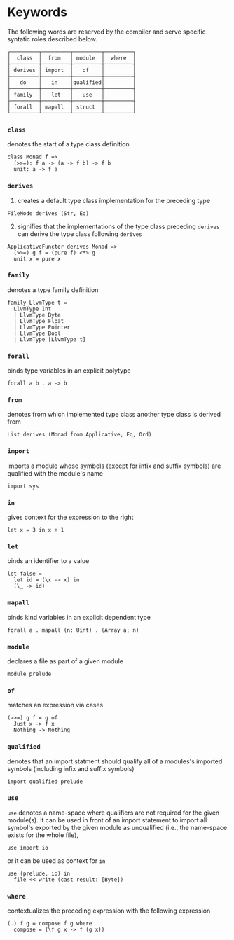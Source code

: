 # Keywords
The following words are reserved by the compiler and serve specific syntatic roles described below.
```
┌─────────┬─────────┬─────────┬─────────┐
│  class  │  from   │ module  │  where  │
├─────────┼─────────┼─────────┼─────────┤
│ derives │ import  │   of    │         │
├─────────├─────────┼─────────┼─────────┤
│   do    │   in    │qualified│         │
├─────────┼─────────┼─────────┼─────────┤
│ family  │   let   │   use   │         │
├─────────┼─────────┼─────────┼─────────┤
│ forall  │ mapall  │ struct  │         │
└─────────┴─────────┴─────────┴─────────┘
```
### `class`
denotes the start of a type class definition
```
class Monad f => 
  (>>=): f a -> (a -> f b) -> f b
  unit: a -> f a
```
### `derives`
1. creates a default type class implementation for the preceding type
```
FileMode derives (Str, Eq)
```
2. signifies that the implementations of the type class preceding `derives` can derive the type class following `derives`
```
ApplicativeFunctor derives Monad =>
  (>>=) g f = (pure f) <*> g
  unit x = pure x
```
### `family`
denotes a type family definition
```
family LlvmType t = 
  LlvmType Int 
  | LlvmType Byte
  | LlvmType Float
  | LlvmType Pointer
  | LlvmType Bool
  | LlvmType [LlvmType t]
```
### `forall`
binds type variables in an explicit polytype
```
forall a b . a -> b
```
### `from`
denotes from which implemented type class another type class is derived from
```
List derives (Monad from Applicative, Eq, Ord)
```
### `import`
imports a module whose symbols (except for infix and suffix symbols) are qualified with the module's name
```
import sys
```
### `in`
gives context for the expression to the right
```
let x = 3 in x + 1
```
### `let`
binds an identifier to a value
```
let false = 
  let id = (\x -> x) in 
  (\_ -> id)
```
### `mapall`
binds kind variables in an explicit dependent type
```
forall a . mapall (n: Uint) . (Array a; n)
```
### `module`
declares a file as part of a given module
```
module prelude
```
### `of`
matches an expression via cases
```
(>>=) g f = g of
  Just x -> f x
  Nothing -> Nothing
```
### `qualified`
denotes that an import statment should qualify all of a modules's imported symbols (including infix and suffix symbols)
```
import qualified prelude
```
### `use`
`use` denotes a name-space where qualifiers are not required for the given module(s). It can be used in front of an import statement to import all symbol's exported by the given module as unqualified (i.e., the name-space exists for the whole file),
```
use import io
```
or it can be used as context for `in`
```
use (prelude, io) in
  file << write (cast result: [Byte])
```
### `where`
contextualizes the preceding expression with the following expression
```
(.) f g = compose f g where
  compose = (\f g x -> f (g x))
```